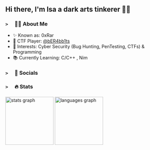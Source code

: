 <h2 align="left">Hi there, I'm Isa a dark arts tinkerer 👋😄</h2>

### `>`&emsp; 👨‍💻 About Me

- ✨ Known as: 0xRar <br>
- 🚩 CTF Player: <a href="https://github.com/bER4bb1ts">@bER4bb1ts</a> <br>
- 🧩 Interests: Cyber Security (Bug Hunting, PenTesting, CTFs) & Programming <br>
- 📚 Currently Learning: C/C++ , Nim <br>

###

### `>`&emsp; 📱 Socials

###
<!--
<div align="left">
  <a href="https://0xrar.net/" target="_blank">
    <img src="https://raw.githubusercontent.com/0xRar/0xRar/main/icons/Globe.svg" width="40" height="40" alt="www logo"  />
  </a>
  <a href="https://twitter.com/fcv9_q" target="_blank">
    <img src="https://raw.githubusercontent.com/maurodesouza/profile-readme-generator/master/src/assets/icons/social/twitter/default.svg" width="52" height="40" alt="twitter logo"  />
  </a>
  <a href="https://instagram.com/fcv9" target="_blank">
    <img src="https://raw.githubusercontent.com/maurodesouza/profile-readme-generator/master/src/assets/icons/social/instagram/default.svg" width="52" height="40" alt="instagram logo"  />
  </a>
  <a href="https://www.linkedin.com/in/isa-ebrahim-33b0b2219/" target="_blank">
    <img src="https://raw.githubusercontent.com/maurodesouza/profile-readme-generator/master/src/assets/icons/social/linkedin/default.svg" width="52" height="40" alt="linkedin logo"  />
  </a>
  <a href="https://discordapp.com/users/641301095229947904" target="_blank">
    <img src="https://raw.githubusercontent.com/maurodesouza/profile-readme-generator/master/src/assets/icons/social/discord/default.svg" width="52" height="40" alt="discord logo"  />
  </a>
  <a href="https://tryhackme.com/p/0xRar" target="_blank">
    <img src="https://raw.githubusercontent.com/maurodesouza/profile-readme-generator/master/src/assets/icons/social/tryhackme/default.svg" width="52" height="40" alt="tryhackme logo"  />
  </a>
</div>

###

### `>`&emsp; 🛠 Languages & Tools

###

<div align="left">
  <a href="https://www.python.org/"> <img src="https://cdn.jsdelivr.net/gh/devicons/devicon/icons/python/python-original.svg" height="40" alt="python logo"/> </a>
  <img width="12" />
  <a href="https://nim-lang.org/"> <img src="https://raw.githubusercontent.com/0xRar/0xRar/06e85c4103554db334d2c1ae3edfb9531671afa2/icons/Nim.svg" height="34" alt="nim logo"/> </a>
  <img width="12" />
  <a href="https://www.java.com/"> <img src="https://cdn.jsdelivr.net/gh/devicons/devicon/icons/java/java-original.svg" height="40" alt="java logo"/> </a>
  <img width="12" />
  <a href="https://cplusplus.com/"> <img src="https://cdn.jsdelivr.net/gh/devicons/devicon/icons/cplusplus/cplusplus-original.svg" height="40" alt="cplusplus logo"/> </a>
  <img width="12" />
  <a href="https://html.com/"> <img src="https://cdn.jsdelivr.net/gh/devicons/devicon/icons/html5/html5-plain-wordmark.svg" height="40" alt="html5 logo"/> </a>
  <img width="12" />
  <a href="https://www.css3.com/"> <img src="https://cdn.jsdelivr.net/gh/devicons/devicon/icons/css3/css3-plain-wordmark.svg" height="40" alt="css3 logo"/> </a>
  <img width="12" />
  <a href="https://daringfireball.net/projects/markdown/"> <img src="https://cdn.jsdelivr.net/gh/devicons/devicon/icons/markdown/markdown-original.svg" height="40" alt="markdown logo"/> </a>
  <img width="12" />
  <a href="https://www.microsoft.com/en-us/windows/"> <img src="https://cdn.jsdelivr.net/gh/devicons/devicon/icons/windows8/windows8-original.svg" height="40" alt="windows8 logo"/> </a>
  <img width="12" />
  <a href="https://www.linux.org/"> <img src="https://cdn.jsdelivr.net/gh/devicons/devicon/icons/linux/linux-original.svg" height="40" alt="linux logo"/> </a>
  <img width="12" />
  <a href="https://neovim.io/"> <img src="https://avatars.githubusercontent.com/u/6471485?s=200&v=4" height="40" alt="neovim logo"/> </a>
  <img width="12" />
  <a href="https://git-scm.com/"> <img src="https://cdn.jsdelivr.net/gh/devicons/devicon/icons/git/git-original.svg" height="40" alt="git logo"/> </a>
  <img width="12" />
  <a href="https://github.com/"> <img src="https://cdn.jsdelivr.net/gh/devicons/devicon/icons/github/github-original.svg" height="40" alt="github logo"/> </a>
  <img width="12" />
  <a href="https://www.figma.com/"> <img src="https://cdn.jsdelivr.net/gh/devicons/devicon/icons/figma/figma-original.svg" height="40" alt="figma logo"/> </a>
</div>
-->

###

### `>`&emsp; 🔥 Stats

###

<div align="left">
  <img src="https://github-readme-stats.vercel.app/api?username=0xRar&hide_title=false&hide_rank=false&show_icons=true&include_all_commits=true&count_private=true&disable_animations=false&theme=dark&locale=en&hide_border=false&order=1" height="150" alt="stats graph"  />
  <img src="https://github-readme-stats.vercel.app/api/top-langs?username=0xRar&locale=en&hide_title=false&layout=compact&card_width=320&langs_count=5&theme=dark&hide_border=false&order=2" height="150" alt="languages graph"  />
</div>
